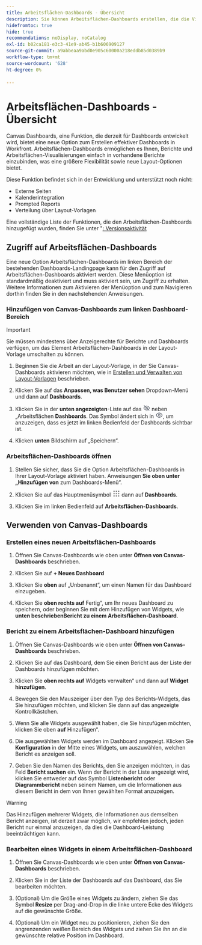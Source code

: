 ```yaml
---
title: Arbeitsflächen-Dashboards - Übersicht
description: Sie können Arbeitsflächen-Dashboards erstellen, die die Visualisierungen der Reporting-Arbeitsfläche mit herkömmlichen Berichten integrieren und neue Layout-Optionen bieten.
hidefromtoc: true
hide: true
recommendations: noDisplay, noCatalog
exl-id: b02ca181-e3c3-41e9-ab45-b1b606909127
source-git-commit: a9abbeaa9abd0e905c60000a218eddb85d0389b9
workflow-type: tm+mt
source-wordcount: '628'
ht-degree: 0%

---
```


# Arbeitsflächen-Dashboards - Übersicht

<!-- This page is hidden as it is outdated, delete once full Canvas Dashboard docs are live-->
<!-- Audited: 12/2023 -->

Canvas Dashboards, eine Funktion, die derzeit für Dashboards entwickelt wird, bietet eine neue Option zum Erstellen effektiver Dashboards in Workfront. Arbeitsflächen-Dashboards ermöglichen es Ihnen, Berichte und Arbeitsflächen-Visualisierungen einfach in vorhandene Berichte einzubinden, was eine größere Flexibilität sowie neue Layout-Optionen bietet.

Diese Funktion befindet sich in der Entwicklung und unterstützt noch nicht:
* Externe Seiten
* Kalenderintegration
* Prompted Reports
* Verteilung über Layout-Vorlagen

Eine vollständige Liste der Funktionen, die den Arbeitsflächen-Dashboards hinzugefügt wurden, finden Sie unter &quot;[: Versionsaktivität](/help/quicksilver/product-announcements/betas/canvas-dashboards-beta/canvas-dashboards-release-activity.md)

## Zugriff auf Arbeitsflächen-Dashboards

Eine neue Option Arbeitsflächen-Dashboards im linken Bereich der bestehenden Dashboards-Landingpage kann für den Zugriff auf Arbeitsflächen-Dashboards aktiviert werden. Diese Menüoption ist standardmäßig deaktiviert und muss aktiviert sein, um Zugriff zu erhalten. Weitere Informationen zum Aktivieren der Menüoption und zum Navigieren dorthin finden Sie in den nachstehenden Anweisungen.

### Hinzufügen von Canvas-Dashboards zum linken Dashboard-Bereich

>[!IMPORTANT]
>
>Sie müssen mindestens über Anzeigerechte für Berichte und Dashboards verfügen, um das Element Arbeitsflächen-Dashboards in der Layout-Vorlage umschalten zu können.

1. Beginnen Sie die Arbeit an der Layout-Vorlage, in der Sie Canvas-Dashboards aktivieren möchten, wie in [Erstellen und Verwalten von Layout-Vorlagen](../../../administration-and-setup/customize-workfront/use-layout-templates/create-and-manage-layout-templates.md) beschrieben.

1. Klicken Sie auf das **Anpassen, was Benutzer sehen** Dropdown-Menü und dann auf **Dashboards**.

1. Klicken Sie in der **unten angezeigten**-Liste auf das ![](assets/delete-secondary-nav-item.png) neben „Arbeitsflächen **Dashboards**. Das Symbol ändert sich in ![](assets/add-secondary-nav-item.png), um anzuzeigen, dass es jetzt im linken Bedienfeld der Dashboards sichtbar ist.

1. Klicken **unten** Bildschirm auf „Speichern“.

### Arbeitsflächen-Dashboards öffnen

1. Stellen Sie sicher, dass Sie die Option Arbeitsflächen-Dashboards in Ihrer Layout-Vorlage aktiviert haben. Anweisungen **Sie oben unter „Hinzufügen von** zum Dashboards-Menü“.

1. Klicken Sie auf das Hauptmenüsymbol ![](assets/main-menu-icon.png) dann auf **Dashboards**.

1. Klicken Sie im linken Bedienfeld auf **Arbeitsflächen-Dashboards**.

## Verwenden von Canvas-Dashboards

### Erstellen eines neuen Arbeitsflächen-Dashboards

1. Öffnen Sie Canvas-Dashboards wie oben unter **Öffnen von Canvas-Dashboards** beschrieben.

1. Klicken Sie auf **+ Neues Dashboard**

1. Klicken Sie **oben** auf „Unbenannt“, um einen Namen für das Dashboard einzugeben.

1. Klicken Sie **oben rechts auf** Fertig“, um Ihr neues Dashboard zu speichern, oder beginnen Sie mit dem Hinzufügen von Widgets, wie **unten beschriebenBericht zu einem Arbeitsflächen-Dashboard**.

### Bericht zu einem Arbeitsflächen-Dashboard hinzufügen

1. Öffnen Sie Canvas-Dashboards wie oben unter **Öffnen von Canvas-Dashboards** beschrieben.

1. Klicken Sie auf das Dashboard, dem Sie einen Bericht aus der Liste der Dashboards hinzufügen möchten.

1. Klicken Sie **oben rechts auf** Widgets verwalten“ und dann auf **Widget hinzufügen**.

1. Bewegen Sie den Mauszeiger über den Typ des Berichts-Widgets, das Sie hinzufügen möchten, und klicken Sie dann auf das angezeigte Kontrollkästchen.

1. Wenn Sie alle Widgets ausgewählt haben, die Sie hinzufügen möchten, klicken Sie oben **auf** Hinzufügen“.

1. Die ausgewählten Widgets werden im Dashboard angezeigt. Klicken Sie **Konfiguration** in der Mitte eines Widgets, um auszuwählen, welchen Bericht es anzeigen soll.

1. Geben Sie den Namen des Berichts, den Sie anzeigen möchten, in das Feld **Bericht suchen** ein. Wenn der Bericht in der Liste angezeigt wird, klicken Sie entweder auf das Symbol **Listenbericht** oder **Diagrammbericht** neben seinem Namen, um die Informationen aus diesem Bericht in dem von Ihnen gewählten Format anzuzeigen.

>[!WARNING]
>
> Das Hinzufügen mehrerer Widgets, die Informationen aus demselben Bericht anzeigen, ist derzeit zwar möglich, wir empfehlen jedoch, jeden Bericht nur einmal anzuzeigen, da dies die Dashboard-Leistung beeinträchtigen kann.

### Bearbeiten eines Widgets in einem Arbeitsflächen-Dashboard

1. Öffnen Sie Canvas-Dashboards wie oben unter **Öffnen von Canvas-Dashboards** beschrieben.

1. Klicken Sie in der Liste der Dashboards auf das Dashboard, das Sie bearbeiten möchten.

1. (Optional) Um die Größe eines Widgets zu ändern, ziehen Sie das Symbol **Resize** per Drag-and-Drop in die linke untere Ecke des Widgets auf die gewünschte Größe.

1. (Optional) Um ein Widget neu zu positionieren, ziehen Sie den angrenzenden weißen Bereich des Widgets und ziehen Sie ihn an die gewünschte relative Position im Dashboard.
